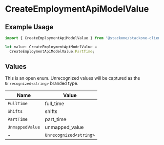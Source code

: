 # CreateEmploymentApiModelValue

## Example Usage

```typescript
import { CreateEmploymentApiModelValue } from "@stackone/stackone-client-ts/sdk/models/shared";

let value: CreateEmploymentApiModelValue =
  CreateEmploymentApiModelValue.PartTime;
```

## Values

This is an open enum. Unrecognized values will be captured as the `Unrecognized<string>` branded type.

| Name                   | Value                  |
| ---------------------- | ---------------------- |
| `FullTime`             | full_time              |
| `Shifts`               | shifts                 |
| `PartTime`             | part_time              |
| `UnmappedValue`        | unmapped_value         |
| -                      | `Unrecognized<string>` |